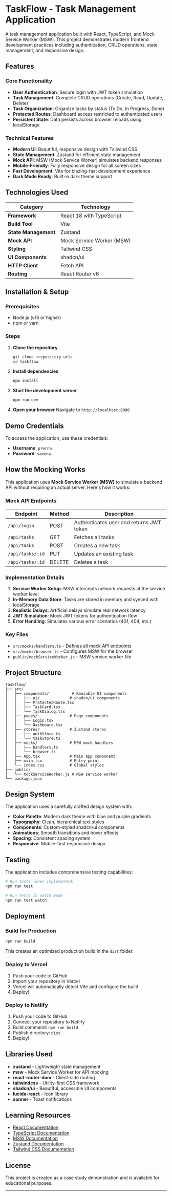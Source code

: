 # TaskFlow - Task Management Application

A task management application built with React, TypeScript, and Mock Service Worker (MSW). This project demonstrates modern frontend development practices including authentication, CRUD operations, state management, and responsive design.

## Features

### Core Functionality
-  **User Authentication**: Secure login with JWT token simulation
-  **Task Management**: Complete CRUD operations (Create, Read, Update, Delete)
-  **Task Organization**: Organize tasks by status (To Do, In Progress, Done)
-  **Protected Routes**: Dashboard access restricted to authenticated users
-  **Persistent State**: Data persists across browser reloads using localStorage

### Technical Features
-  **Modern UI**: Beautiful, responsive design with Tailwind CSS
-  **State Management**: Zustand for efficient state management
-  **Mock API**: MSW (Mock Service Worker) simulates backend responses
-  **Mobile-Friendly**: Fully responsive design for all screen sizes
-  **Fast Development**: Vite for blazing-fast development experience
-  **Dark Mode Ready**: Built-in dark theme support

##  Technologies Used

| Category | Technology |
|----------|-----------|
| **Framework** | React 18 with TypeScript |
| **Build Tool** | Vite |
| **State Management** | Zustand |
| **Mock API** | Mock Service Worker (MSW) |
| **Styling** | Tailwind CSS |
| **UI Components** | shadcn/ui |
| **HTTP Client** | Fetch API |
| **Routing** | React Router v6 |

##  Installation & Setup

### Prerequisites
- Node.js (v16 or higher)
- npm or yarn

### Steps

1. **Clone the repository**
   ```bash
   git clone <repository-url>
   cd taskflow
   ```

2. **Install dependencies**
   ```bash
   npm install
   ```

3. **Start the development server**
   ```bash
   npm run dev
   ```

4. **Open your browser**
   Navigate to `http://localhost:8080`

##  Demo Credentials

To access the application, use these credentials:

- **Username**: `prerna`
- **Password**: `saxena`

##  How the Mocking Works

This application uses **Mock Service Worker (MSW)** to simulate a backend API without requiring an actual server. Here's how it works:

### Mock API Endpoints

| Endpoint | Method | Description |
|----------|--------|-------------|
| `/api/login` | POST | Authenticates user and returns JWT token |
| `/api/tasks` | GET | Fetches all tasks |
| `/api/tasks` | POST | Creates a new task |
| `/api/tasks/:id` | PUT | Updates an existing task |
| `/api/tasks/:id` | DELETE | Deletes a task |

### Implementation Details

1. **Service Worker Setup**: MSW intercepts network requests at the service worker level
2. **In-Memory Data Store**: Tasks are stored in memory and synced with localStorage
3. **Realistic Delays**: Artificial delays simulate real network latency
4. **JWT Simulation**: Mock JWT tokens for authentication flow
5. **Error Handling**: Simulates various error scenarios (401, 404, etc.)

### Key Files
- `src/mocks/handlers.ts` - Defines all mock API endpoints
- `src/mocks/browser.ts` - Configures MSW for the browser
- `public/mockServiceWorker.js` - MSW service worker file

##  Project Structure

```
taskflow/
├── src/
│   ├── components/          # Reusable UI components
│   │   ├── ui/             # shadcn/ui components
│   │   ├── ProtectedRoute.tsx
│   │   ├── TaskCard.tsx
│   │   └── TaskDialog.tsx
│   ├── pages/              # Page components
│   │   ├── Login.tsx
│   │   └── Dashboard.tsx
│   ├── stores/             # Zustand stores
│   │   ├── authStore.ts
│   │   └── taskStore.ts
│   ├── mocks/              # MSW mock handlers
│   │   ├── handlers.ts
│   │   └── browser.ts
│   ├── App.tsx             # Main app component
│   ├── main.tsx            # Entry point
│   └── index.css           # Global styles
├── public/
│   └── mockServiceWorker.js # MSW service worker
└── package.json
```

##  Design System

The application uses a carefully crafted design system with:

- **Color Palette**: Modern dark theme with blue and purple gradients
- **Typography**: Clean, hierarchical text styles
- **Components**: Custom-styled shadcn/ui components
- **Animations**: Smooth transitions and hover effects
- **Spacing**: Consistent spacing system
- **Responsive**: Mobile-first responsive design

##  Testing

The application includes comprehensive testing capabilities:

```bash
# Run tests (when implemented)
npm run test

# Run tests in watch mode
npm run test:watch
```

##  Deployment

### Build for Production

```bash
npm run build
```

This creates an optimized production build in the `dist` folder.

### Deploy to Vercel

1. Push your code to GitHub
2. Import your repository in Vercel
3. Vercel will automatically detect Vite and configure the build
4. Deploy!

### Deploy to Netlify

1. Push your code to GitHub
2. Connect your repository to Netlify
3. Build command: `npm run build`
4. Publish directory: `dist`
5. Deploy!

##  Libraries Used

- **zustand** - Lightweight state management
- **msw** - Mock Service Worker for API mocking
- **react-router-dom** - Client-side routing
- **tailwindcss** - Utility-first CSS framework
- **shadcn/ui** - Beautiful, accessible UI components
- **lucide-react** - Icon library
- **sonner** - Toast notifications

##  Learning Resources

- [React Documentation](https://react.dev)
- [TypeScript Documentation](https://www.typescriptlang.org/docs)
- [MSW Documentation](https://mswjs.io)
- [Zustand Documentation](https://zustand-demo.pmnd.rs)
- [Tailwind CSS Documentation](https://tailwindcss.com/docs)

##  License

This project is created as a case study demonstration and is available for educational purposes.

---

